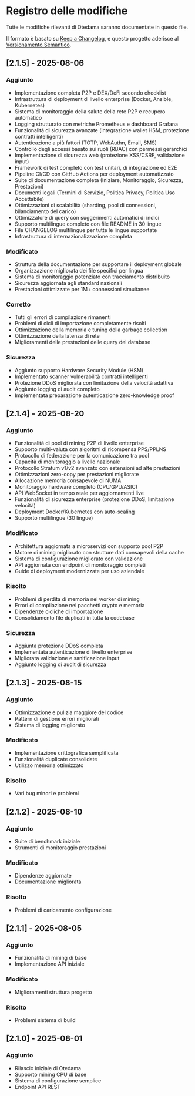 # Registro delle modifiche

Tutte le modifiche rilevanti di Otedama saranno documentate in questo file.

Il formato è basato su [Keep a Changelog](https://keepachangelog.com/it-IT/1.0.0/),
e questo progetto aderisce al [Versionamento Semantico](https://semver.org/lang/it/).

## [2.1.5] - 2025-08-06

### Aggiunto
- Implementazione completa P2P e DEX/DeFi secondo checklist
- Infrastruttura di deployment di livello enterprise (Docker, Ansible, Kubernetes)
- Sistema di monitoraggio della salute della rete P2P e recupero automatico
- Logging strutturato con metriche Prometheus e dashboard Grafana
- Funzionalità di sicurezza avanzate (integrazione wallet HSM, protezione contratti intelligenti)
- Autenticazione a più fattori (TOTP, WebAuthn, Email, SMS)
- Controllo degli accessi basato sui ruoli (RBAC) con permessi gerarchici
- Implementazione di sicurezza web (protezione XSS/CSRF, validazione input)
- Framework di test completo con test unitari, di integrazione ed E2E
- Pipeline CI/CD con GitHub Actions per deployment automatizzato
- Suite di documentazione completa (Iniziare, Monitoraggio, Sicurezza, Prestazioni)
- Documenti legali (Termini di Servizio, Politica Privacy, Politica Uso Accettabile)
- Ottimizzazioni di scalabilità (sharding, pool di connessioni, bilanciamento del carico)
- Ottimizzatore di query con suggerimenti automatici di indici
- Supporto multilingue completo con file README in 30 lingue
- File CHANGELOG multilingue per tutte le lingue supportate
- Infrastruttura di internazionalizzazione completa

### Modificato
- Struttura della documentazione per supportare il deployment globale
- Organizzazione migliorata dei file specifici per lingua
- Sistema di monitoraggio potenziato con tracciamento distribuito
- Sicurezza aggiornata agli standard nazionali
- Prestazioni ottimizzate per 1M+ connessioni simultanee

### Corretto
- Tutti gli errori di compilazione rimanenti
- Problemi di cicli di importazione completamente risolti
- Ottimizzazione della memoria e tuning della garbage collection
- Ottimizzazione della latenza di rete
- Miglioramenti delle prestazioni delle query del database

### Sicurezza
- Aggiunto supporto Hardware Security Module (HSM)
- Implementato scanner vulnerabilità contratti intelligenti
- Protezione DDoS migliorata con limitazione della velocità adattiva
- Aggiunto logging di audit completo
- Implementata preparazione autenticazione zero-knowledge proof

## [2.1.4] - 2025-08-20

### Aggiunto
- Funzionalità di pool di mining P2P di livello enterprise
- Supporto multi-valuta con algoritmi di ricompensa PPS/PPLNS
- Protocollo di federazione per la comunicazione tra pool
- Capacità di monitoraggio a livello nazionale
- Protocollo Stratum v1/v2 avanzato con estensioni ad alte prestazioni
- Ottimizzazioni zero-copy per prestazioni migliorate
- Allocazione memoria consapevole di NUMA
- Monitoraggio hardware completo (CPU/GPU/ASIC)
- API WebSocket in tempo reale per aggiornamenti live
- Funzionalità di sicurezza enterprise (protezione DDoS, limitazione velocità)
- Deployment Docker/Kubernetes con auto-scaling
- Supporto multilingue (30 lingue)

### Modificato
- Architettura aggiornata a microservizi con supporto pool P2P
- Motore di mining migliorato con strutture dati consapevoli della cache
- Sistema di configurazione migliorato con validazione
- API aggiornata con endpoint di monitoraggio completi
- Guide di deployment modernizzate per uso aziendale

### Risolto
- Problemi di perdita di memoria nei worker di mining
- Errori di compilazione nei pacchetti crypto e memoria
- Dipendenze cicliche di importazione
- Consolidamento file duplicati in tutta la codebase

### Sicurezza
- Aggiunta protezione DDoS completa
- Implementata autenticazione di livello enterprise
- Migliorata validazione e sanificazione input
- Aggiunto logging di audit di sicurezza

## [2.1.3] - 2025-08-15

### Aggiunto
- Ottimizzazione e pulizia maggiore del codice
- Pattern di gestione errori migliorati
- Sistema di logging migliorato

### Modificato
- Implementazione crittografica semplificata
- Funzionalità duplicate consolidate
- Utilizzo memoria ottimizzato

### Risolto
- Vari bug minori e problemi

## [2.1.2] - 2025-08-10

### Aggiunto
- Suite di benchmark iniziale
- Strumenti di monitoraggio prestazioni

### Modificato
- Dipendenze aggiornate
- Documentazione migliorata

### Risolto
- Problemi di caricamento configurazione

## [2.1.1] - 2025-08-05

### Aggiunto
- Funzionalità di mining di base
- Implementazione API iniziale

### Modificato
- Miglioramenti struttura progetto

### Risolto
- Problemi sistema di build

## [2.1.0] - 2025-08-01

### Aggiunto
- Rilascio iniziale di Otedama
- Supporto mining CPU di base
- Sistema di configurazione semplice
- Endpoint API REST